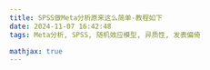 ```yaml
---
title: SPSS做Meta分析原来这么简单-教程如下
date: 2024-11-07 16:42:48
tags: Meta分析, SPSS, 随机效应模型, 异质性, 发表偏倚 

mathjax: true
---
```

        